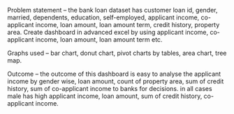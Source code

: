 Problem statement – the bank loan dataset has customer loan id, gender, married, dependents, education, self-employed, applicant income, co-applicant income, loan amount, loan amount term, credit history, property area. Create dashboard in advanced excel by using applicant income, co-applicant income, loan amount, loan amount term etc.



Graphs used – bar chart, donut chart, pivot charts by tables, area chart, tree map.



Outcome – the outcome of this dashboard is easy to analyse the applicant income by gender wise, loan amount, count of property area, sum of credit history, sum of co-applicant income to banks for decisions. in all cases male has high applicant income, loan amount, sum of credit history, co-applicant income.
